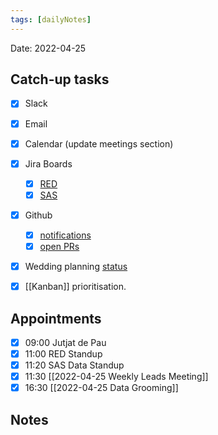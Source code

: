 ```yaml
---
tags: [dailyNotes]
---
```

 
Date: 2022-04-25

## Catch-up tasks

- [x] Slack
- [x] Email
- [x] Calendar (update meetings section)
- [x] Jira Boards
  - [x] [RED](https://hybridtheory.atlassian.net/jira/software/c/projects/RED/boards/86)
  - [x] [SAS](https://hybridtheory.atlassian.net/jira/software/c/projects/SAS/boards/66)
- [x] Github
  - [x] [notifications](https://github.com/notifications?query=is%3Aunread)
  - [x] [open PRs](https://github.com/pulls?q=is%3Aopen+is%3Apr+user%3Ahybridtheory+-label%3Adependencies+)
- [x] Wedding planning [status](https://trello.com/b/c0vjqSCR/wedding-planning)
- [x] [[Kanban]] prioritisation.


## Appointments
- [x] 09:00 Jutjat de Pau
- [x] 11:00 RED Standup
- [x] 11:20 SAS Data Standup
- [x] 11:30 [[2022-04-25 Weekly Leads Meeting]]
- [x] 16:30 [[2022-04-25 Data Grooming]]
## Notes